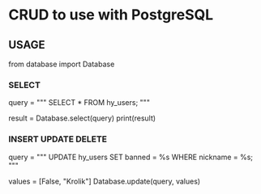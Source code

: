 # CRUD to use with PostgreSQL

## USAGE
from database import Database

### SELECT
query = """ 
            SELECT * FROM hy_users; 
        """

result = Database.select(query)
print(result)

### INSERT UPDATE DELETE
query = """ 
            UPDATE hy_users SET banned = %s WHERE nickname = %s; 
        """

values = [False, "Krolik"]
Database.update(query, values)